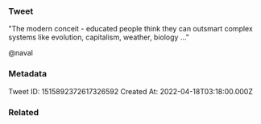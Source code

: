 ### Tweet
"The modern conceit - educated people think they can outsmart complex systems like evolution, capitalism, weather, biology ..."

@naval

### Metadata
Tweet ID: 1515892372617326592
Created At: 2022-04-18T03:18:00.000Z

### Related

